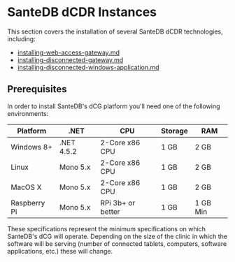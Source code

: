 # SanteDB dCDR Instances

This section covers the installation of several SanteDB dCDR technologies, including:

* [installing-web-access-gateway.md](installing-web-access-gateway.md "mention")
* [installing-disconnected-gateway.md](installing-disconnected-gateway.md "mention")
* [installing-disconnected-windows-application.md](installing-disconnected-windows-application.md "mention")

## Prerequisites

In order to install SanteDB's dCG platform you'll need one of the following environments:

| Platform     | .NET       | CPU               | Storage | RAM      |
| ------------ | ---------- | ----------------- | ------- | -------- |
| Windows 8+   | .NET 4.5.2 | 2-Core x86 CPU    | 1 GB    | 2 GB     |
| Linux        | Mono 5.x   | 2-Core x86 CPU    | 1 GB    | 2 GB     |
| MacOS X      | Mono 5.x   | 2-Core x86 CPU    | 1 GB    | 2 GB     |
| Raspberry Pi | Mono 5.x   | RPi 3b+ or better | 1 GB    | 1 GB Min |

These specifications represent the minimum specifications on which SanteDB's dCG will operate. Depending on the size of the clinic in which the software will be serving (number of connected tablets, computers, software applications, etc.) these will change.

###
